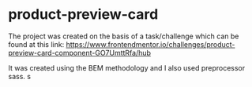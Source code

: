 # product-preview-card

The project was created on the basis of a task/challenge which can be found at this link:
https://www.frontendmentor.io/challenges/product-preview-card-component-GO7UmttRfa/hub

It was created using the BEM methodology and I also used preprocessor sass.
s
